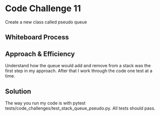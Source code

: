 # Code Challenge 11
Create a new class called pseudo queue

## Whiteboard Process
[](code_challenges/assets/CodeChallenge11.png)

## Approach & Efficiency
Understand how the queue would add and remove from a stack was the first step in my approach.
After that I work through the code one test at a time.

## Solution
The way you run my code is with pytest tests/code_challenges/test_stack_queue_pseudo.py.
All tests should pass.

